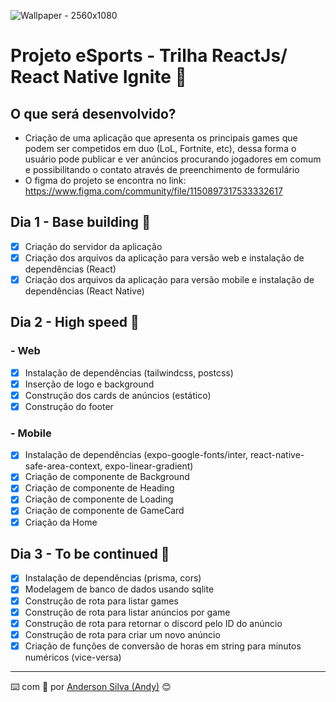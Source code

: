 ![Wallpaper - 2560x1080](https://user-images.githubusercontent.com/52717632/189574623-ec52494c-023e-4d05-97c9-b5ddfa0b101b.jpg)
# Projeto eSports - Trilha ReactJs/ React Native Ignite :rocket:

## O que será desenvolvido?
* Criação de uma aplicação que apresenta os principais games que podem ser competidos em duo (LoL, Fortnite, etc), dessa forma o usuário pode publicar e ver anúncios procurando jogadores em comum e possibilitando o contato através de preenchimento de formulário
* O figma do projeto se encontra no link: https://www.figma.com/community/file/1150897317533332617

## Dia 1 - Base building :rocket:
- [x] Criação do servidor da aplicação
- [x] Criação dos arquivos da aplicação para versão web e instalação de dependências (React)
- [x] Criação dos arquivos da aplicação para versão mobile e instalação de dependências (React Native)

## Dia 2 - High speed :rocket:
### - Web
- [x] Instalação de dependências (tailwindcss, postcss)
- [x] Inserção de logo e background
- [x] Construção dos cards de anúncios (estático)
- [x] Construção do footer

### - Mobile
- [x] Instalação de dependências (expo-google-fonts/inter, react-native-safe-area-context, expo-linear-gradient)
- [x] Criação de componente de Background
- [x] Criação de componente de Heading
- [x] Criação de componente de Loading
- [x] Criação de componente de GameCard
- [x] Criação da Home

## Dia 3 - To be continued :rocket:
- [x] Instalação de dependências (prisma, cors)
- [x] Modelagem de banco de dados usando sqlite
- [x] Construção de rota para listar games
- [x] Construção de rota para listar anúncios por game
- [x] Construção de rota para retornar o discord pelo ID do anúncio
- [x] Construção de rota para criar um novo anúncio
- [x] Criação de funções de conversão de horas em string para minutos numéricos (vice-versa)
---
:keyboard: com :purple_heart: por [Anderson Silva (Andy)](https://www.linkedin.com/in/andssilva/) 😊